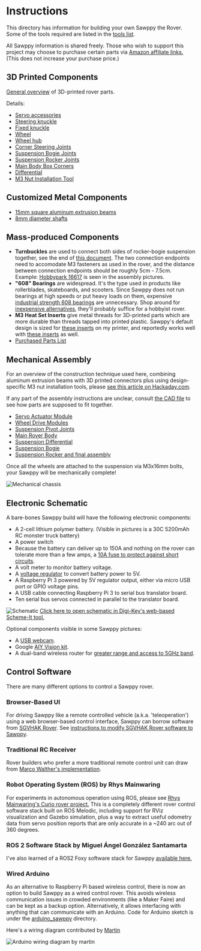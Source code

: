 # Instructions

This directory has information for building your own Sawppy the Rover. Some of the tools required are listed in the [tools list](Tools.md).

All Sawppy information is shared freely. Those who wish to support this project may choose to purchase certain parts via [Amazon affiliate links.](AmazonAssociate.md) (This does not increase your purchase price.)

## 3D Printed Components

[General overview](Print%20Overview.md) of 3D-printed rover parts.

Details:

* [Servo accessories](Print%20Servo%20Parts.md)
* [Steering knuckle](Print%20Steering%20Knuckle.md)
* [Fixed knuckle](Print%20Fixed%20Knuckle.md)
* [Wheel](Print%20Wheel.md)
* [Wheel hub](Print%20Wheel%20Hub.md)
* [Corner Steering Joints](Print%20Corner%20Steering%20Joints.md)
* [Suspension Bogie Joints](Print%20Suspension%20Bogie%20Joints.md)
* [Suspension Rocker Joints](Print%20Suspension%20Rocker%20Joints.md)
* [Main Body Box Corners](Print%20Body%20Box%20Corners.md)
* [Differential](Print%20Differential.md)
* [M3 Nut Installation Tool](Print%20M3%20Installation%20Tool.md)

## Customized Metal Components

* [15mm square aluminum extrusion beams](Misumi%20HFS%203.md)
* [8mm diameter shafts](Shaft8mm.md)

## Mass-produced Components

* __Turnbuckles__ are used to connect both sides of rocker-bogie suspension together, see the end of [this document](AssembleRocker.md). The two connection endpoints need to accomodate M3 fasteners as used in the rover, and the distance between connection endpoints should be roughly 5cm - 7.5cm. Example: [Hobbypark 16617](https://www.amazon.com/dp/B01H5PZKMK) is seen in the assembly pictures.
* __"608" Bearings__ are widespread. It's the type used in products like rollerblades, skateboards, and scooters. Since Sawppy does not run bearings at high speeds or put heavy loads on them, expensive [industrial strength 608 bearings](https://www.mcmaster.com/608-ball-bearings) are unnecessary. Shop around for [inexpensive alternatives](https://www.amazon.com/dp/B073ST742Z), they'll probably suffice for a hobbyist rover.
* __M3 Heat Set Inserts__ give metal threads for 3D-printed parts which are more durable than threads tapped into printed plastic. Sawppy's default design is sized for [these inserts](https://www.amazon.com/gp/product/B077CHFGVT) on my printer, and reportedly works well with [these inserts](https://www.mcmaster.com/94180a333) as well.
* [Purchased Parts List](Parts%20List.md)

## Mechanical Assembly

For an overview of the construction technique used here, combining aluminum extrusion beams with 3D printed connectors plus using design-specific M3 nut installation tools, please [see this article on Hackaday.com](https://hackaday.com/2018/05/08/how-to-build-anything-out-of-aluminum-extrusion-and-3d-printed-brackets/).

If any part of the assembly instructions are unclear, consult [the CAD file](https://cad.onshape.com/documents/43678ef564a43281c83e1aef/w/392bbf8745395bc24367a35c/e/9bd6bbb7aba50a97523d14f2) to see how parts are supposed to fit together.

* [Servo Actuator Module](AssembleActuatorModule.md)
* [Wheel Drive Modules](AssembleDriveModules.md)
* [Suspension Pivot Joints](AssemblePivotJoints.md)
* [Main Rover Body](AssembleBody.md)
* [Suspension Differential](AssembleDifferential.md)
* [Suspension Bogie](AssembleBogie.md)
* [Suspension Rocker and final assembly](AssembleRocker.md)

Once all the wheels are attached to the suspension via M3x16mm bolts, your Sawppy will be mechanically complete!

![Mechanical chassis](images/MechanicalChassis.jpg)

## Electronic Schematic

A bare-bones Sawppy build will have the following electronic components:

* A 2-cell lithium polymer battery. (Visible in pictures is a 30C 5200mAh RC monster truck battery)
* A power switch
* Because the battery can deliver up to 150A and nothing on the rover can tolerate more than a few amps, a [10A fuse to protect against short circuits](https://newscrewdriver.com/2018/06/06/powering-sawppy-the-rover/  ).
* A volt meter to monitor battery voltage.
* A [voltage regulator](https://newscrewdriver.com/2017/07/27/powering-the-raspberry-pi-3-with-mp1584-voltage-step-down-converter/) to convert battery power to 5V.
* A Raspberry Pi 3 powered by 5V regulator output, either via micro USB port or GPIO voltage pins.
* A USB cable connecting Raspberry Pi 3 to serial bus translator board.
* Ten serial bus servos connected in parallel to the translator board.

![Schematic](images/Sawppy%20V1%20Schematic.png) [Click here to open schematic in Digi-Key's web-based Scheme-It tool.](https://www.digikey.com/schemeit/project/sawppy-v1-EKLPGFO401M0)

Optional components visible in some Sawppy pictures:

* A [USB webcam](https://newscrewdriver.com/2018/06/19/sawppy-the-backyard-rover/).
* Google [AIY Vision kit](https://newscrewdriver.com/2018/06/18/sawppy-the-rovers-mast-cameras/).
* A dual-band wireless router for [greater range and access to 5GHz band](https://newscrewdriver.com/2018/07/15/sawppy-the-rover-receives-wifi-upgrade-increases-range/).

## Control Software

There are many different options to control a Sawppy rover.

### Browser-Based UI

For driving Sawppy like a remote controlled vehicle (a.k.a. 'teleoperation') using a web browser-based control interface, Sawppy can borrow software from [SGVHAK Rover](http://bit.ly/sgvhak_rover). See [instructions to modify SGVHAK Rover software to Sawppy](SGVHAK%20Rover%20Software.md).

### Traditional RC Receiver

Rover builders who prefer a more traditional remote control unit can draw from [Marco Walther's implementation](https://github.com/mw46d/SGVHAK_Rover).

### Robot Operating System (ROS) by Rhys Mainwaring

For experiments in autonomous operation using ROS, please see [Rhys Mainwaring's Curio rover project.](https://github.com/srmainwaring/curio) This is a completely different rover control software stack built on ROS Melodic, including support for RViz visualization and Gazebo simulation, plus a way to extract useful odometry data from servo position reports that are only accurate in a ~240 arc out of 360 degrees.

### ROS 2 Software Stack by Miguel Ángel González Santamarta

I've also learned of a ROS2 Foxy software stack for Sawppy [available here.](https://github.com/mgonzs13/ros2_rover)

### Wired Arduino

As an alternative to Raspberry Pi based wireless control, there is now an option to build Sawppy as a wired control rover. This avoids wireless communication issues in crowded environments (like a Maker Faire) and can be kept as a backup option. Alternatively, it allows interfacing with anything that can communicate with an Arduino. Code for Arduino sketch is under the [arduino_sawppy](../arduino_sawppy) directory.

Here's a wiring diagram contributed by [Martin](https://hackaday.io/Plaville)

![Arduino wiring diagram by martin](images/Arduino-wiring-by-Martin.jpg)
